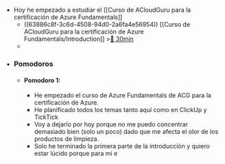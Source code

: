 - Hoy he empezado a estudiar el [[Curso de ACloudGuru para la certificación de Azure Fundamentals]]
	- ((63886c8f-3c6d-4508-94d0-2a6fa4e56954)) [[Curso de ACloudGuru para la certificación de Azure Fundamentals/Introduction]] >[🍅 30min](#agenda-pomo://?t=f-1669886036741-1800)
	-
- ### Pomodoros
	- #### Pomodoro 1:
		- He empezado el curso de Azure Fundamentals de ACG para la certificación de Azure.
		- He planificado todos los temas tanto aquí como en ClickUp y TickTick
		- Voy a dejarlo por hoy porque no me puedo concentrar demasiado bien (solo un poco) dado que me afecta el olor de los productos de limpieza.
		- Solo he terminado la primera parte de la introducción y quiero estar lúcido porque para mi e